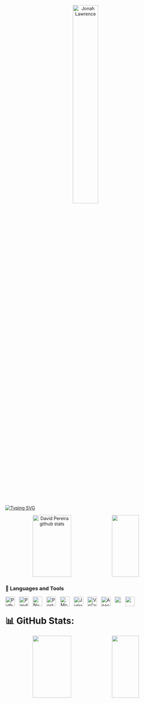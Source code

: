 <p align="center">
  <a href="https://github.com/davidpereirads">
    <img style="width:40%" src="https://o.remove.bg/downloads/f394c2b8-3b38-4485-9e75-ee2b425c146b/David_Pereira__1_-removebg-preview.png" alt="Jonah Lawrence" /></a>
</p>


[![Typing SVG](https://readme-typing-svg.herokuapp.com/?color=ae81ff&size=35&center=true&Center=true&width=1000&lines=HELLO,+My+name+is+David+Pereira;I'm+20+years+old;I'm+from+Brazil;I+Studying+Data+Science+and+Statistics;Be+Welcome!+:%29)](https://git.io/typing-svg)



<div align="center">  
  <img width="49%" height="195px" src="https://github-readme-stats.vercel.app/api?username=davidpereirads&show_icons=true&count_private=true&hide_border=true&title_color=ae81ff&icon_color=66d9ef&text_color=ae81ff&bg_color=0d1117" alt="David Pereira github stats" /> 
  <img width="41%" height="195px" src="https://github-readme-stats.vercel.app/api/top-langs/?username=davidpereirads&layout=compact&hide_border=true&title_color=ae81ff&text_color=ff91a4&bg_color=0d1117" />
</div>



### 🧰 Languages and Tools
<img align="left" alt="Python" width="30px" style="padding-right:10px;" src="https://cdn.jsdelivr.net/gh/devicons/devicon/icons/python/python-plain.svg" />
<img align="left" alt="Pandas" width="30" style="padding-right:10px;" src="https://user-images.githubusercontent.com/107387110/227743177-357a5222-217b-4335-9abe-e84ff8136126.svg" />
<img align="left" alt="NumPy" width="30px" style="padding-right:10px;" src="https://cdn.jsdelivr.net/gh/devicons/devicon/icons/numpy/numpy-original.svg" />
<img align="left" alt="Postgresql" width="30px" style="padding-right:10px;" src="https://cdn.jsdelivr.net/gh/devicons/devicon/icons/postgresql/postgresql-original.svg" />
<img align="left" alt="MongoDB" width="30px" style="padding-right:10px;" src="https://cdn.jsdelivr.net/gh/devicons/devicon/icons/mongodb/mongodb-original.svg" />
<img align="left" alt="Jupyter" width="30px" style="padding-right:10px;" src="https://cdn.jsdelivr.net/gh/devicons/devicon/icons/jupyter/jupyter-original-wordmark.svg" />
<img align="left" alt="VsCode" width="30px" style="padding-right:10px;" src="https://cdn.jsdelivr.net/gh/devicons/devicon/icons/vscode/vscode-original.svg" />
<img align="left" alt="Anaconda" width="30px" style="padding-right:10px;" src="https://cdn.jsdelivr.net/gh/devicons/devicon/icons/anaconda/anaconda-original.svg" />
<img align="left" alt="PowerBI" width="20px" style="padding-right:10px;" src="https://raw.githubusercontent.com/microsoft/PowerBI-Icons/f1d4dd6cd52338a186f58bc29c437f64cf6b327b/SVG/Power-BI.svg" />
<img align="left" alt="" width="30px" style="padding-right:10px;" src="https://cdn.jsdelivr.net/gh/devicons/devicon/icons/vscode/vscode-original.svg" />
  
</br>

# 📊 GitHub Stats:
<div align="center">
  
  <img width="49%" height="195px" src="https://github-readme-stats.vercel.app/api?username=davidpereirads&theme=monokai&hide_border=true&include_all_commits=false&count_private=true&bg_color=0d1117" />   
  <img width="41%" height="195px" src="https://github-readme-stats.vercel.app/api/top-langs/?username=davidpereirads&theme=monokai&hide_border=true&include_all_commits=false&count_private=true&layout=compact&bg_color=0d1117" /> <br/>
</div>


<!-- Proudly created with GPRM ( https://gprm.itsvg.in ) -->
